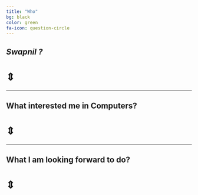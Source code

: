 ```yaml
---
title: "Who"
bg: black
color: green
fa-icon: question-circle
---
```

<!-- 
## **Backstory**

#### *(All ~~SuperVillains~~ online Pseudonyms need one.)*

1. Is Goshrow Russian? 
    asked no one.

    [Yes](http://www.genealogytoday.com/surname/finder.mv?Surname=Goshrow). But I am not. I am from somewhere in India, and maybe even around the world depending upon the VPN. 

1. What is up with GOSHROW then?

    It is one of easily available usernames around the internet. And, I wanted the Google Search results to rank me up accordingly. 
    
    Plus, what's not awesome in a Russian Name. For all i know, it is a worthy pseudonym to pen books and author prose. MAYBE, that is why I took up this name. 

<hr/> -->


<style>
    #reveal1{ display: none;}
    #expand-area1{ cursor: pointer; }
    #reveal2{ display: none;}
    #expand-area2{ cursor: pointer; }
    #reveal3{ display: none;}
    #expand-area3{ cursor: pointer; }
</style>

<script>
$(document).ready(function(){
  $("#expand-area1").click(function(){
    $("#reveal1").slideToggle(300);
  });
});
$(document).ready(function(){
  $("#expand-area2").click(function(){
    $("#reveal2").slideToggle(300);
  });
});
$(document).ready(function(){
  $("#expand-area3").click(function(){
    $("#reveal3").slideToggle(300);
  });
});
</script>

## *Swapnil ?*
<h1 id = "expand-area1">&#8661;</h1>
<div id="reveal1" markdown="1">
Um, yes, that is me, as well. **Swapnil Ghosh**

I am formally being educated at BIT Mesra for an Undergraduate Course: Bachelors in Information Technology; will graduate in 2022.

To add, I am a proactive consumer and contributor of the Internet and Computing Culture: be it creating and organizing a FOSS Event ( from Scratch ), publishing packages to pypi, contributing to Wikipedia, participating ( and winning ) hackathons, browsing each and everything that escapes me, or even blogging about all the [action](https://doing.goshrow.tech).
</div>

<hr/>

## What interested me in Computers?
<h1 id = "expand-area2">&#8661;</h1>
<div id="reveal2" markdown="1">
### **Internet.**

No other field of education and profession can be used to potentially popularize and show off your self as an entity. The immediacy to be available remotely and impact places far-off within a collaborative human effort is what drives me. What interests me further than Computer Networks is how beautifully they can be arranged to effeciently realize the flow on highly scalable consumer bases and the strategic uses of tools like load balancers, MQs and CDNs. 

Add to the mix, Tom Scott, Computerphile, the fact a couple of folks wrote C, another college grad wrote the most famous Kernel and later on, the standard VCS, and the abundance of Resources for upcoming tech folks like me.
</div>
<hr/>

## **What I am looking forward to do?**
<h1 id = "expand-area3">&#8661;</h1>
<div id="reveal3" markdown="1">

* Anything, a framework, a script, an algorithm, an implementation, a set of APIs that has any real-life consequences and serves anything efficiently.
</div>
